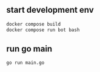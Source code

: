 ## start development env
```bash
docker compose build
docker compose run bot bash
```

## run go main
```bash
go run main.go
```
